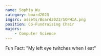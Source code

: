 ```yaml
---
name: Sophia Wu
category: board2023
imgsrc: assets/Board2023/SOPHIA.png
position: Co-Fundraising Chair
majors:
    - Computer Science
---
```


Fun Fact: "My left eye twitches when I eat"
